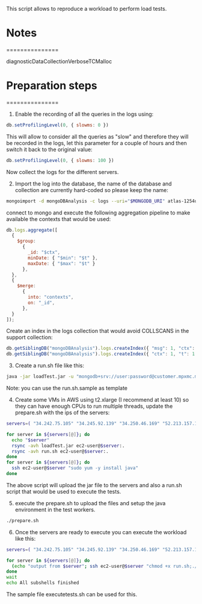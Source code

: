 This script allows to reproduce a workload to perform load tests.

# Notes
===============

diagnosticDataCollectionVerboseTCMalloc

# Preparation steps
===============

1. Enable the recording of all the queries in the logs using:

```javascript
db.setProfilingLevel(0, { slowms: 0 })
```

This will allow to consider all the queries as "slow" and therefore they will be recorded in the logs, let this parameter for a couple of hours and then switch it back to the original value:

```javascript
db.setProfilingLevel(0, { slowms: 100 })
```

Now collect the logs for the different servers.

2. Import the log into the database, the name of the database and collection are currently hard-coded so please keep the name:

```bash
mongoimport -d mongoDBAnalysis -c logs --uri="$MONGODB_URI" atlas-1254uk-shard-00-02.xlruw.mongodb.net_2023-12-12T19_30_00_2023-12-12T22_30_00_mongodb.log
```

connect to mongo and execute the following aggregation pipeline to make available the contexts that would be used:

```javascript
db.logs.aggregate([
  {
    $group:
      {
        _id: "$ctx",
        minDate: { "$min": "$t" },
        maxDate: { "$max": "$t" }
      },
  },
  {
    $merge:
      {
        into: "contexts",
        on: "_id",
      },
  }
]);
```

Create an index in the logs collection that would avoid COLLSCANS in the support collection:

```javascript
db.getSiblingDB("mongoDBAnalysis").logs.createIndex({ "msg": 1, "ctx": 1, "t": 1 });
db.getSiblingDB("mongoDBAnalysis").logs.createIndex({ "ctx": 1, "t": 1 });
```

3. Create a run.sh file like this:
```bash
java -jar loadTest.jar -u "mongodb+srv://user:password@customer.mpxmc.mongodb.net/?retryWrites=true" -t 20 -d 60 -c 100000
```

Note: you can use the run.sh.sample as template

4. Create some VMs in AWS using t2.xlarge (I recommend at least 10) so they can have enough CPUs to run multiple threads, update the prepare.sh with the ips of the servers:

```bash
servers=( "34.242.75.105" "34.245.92.139" "34.250.46.169" "52.213.157.161" "34.253.224.149" "52.19.49.69" "34.243.176.198" "34.254.249.56" "34.249.129.197" "34.245.57.86" )

for server in ${servers[@]}; do
  echo "$server"
  rsync -avh loadTest.jar ec2-user@$server:.
  rsync -avh run.sh ec2-user@$server:.
done
for server in ${servers[@]}; do
  ssh ec2-user@$server "sudo yum -y install java"
done
```

The above script will upload the jar file to the servers and also a run.sh script that would be used to execute the tests.

5. execute the prepare.sh to upload the files and setup the java environment in the test workers.

```bash
./prepare.sh
```

6. Once the servers are ready to execute you can execute the workload like this:

```bash
servers=( "34.242.75.105" "34.245.92.139" "34.250.46.169" "52.213.157.161" "34.253.224.149" "52.19.49.69" "34.243.176.198" "34.254.249.56" "34.249.129.197" "34.245.57.86" )

for server in ${servers[@]}; do
  (echo "output from $server"; ssh ec2-user@$server "chmod +x run.sh;./run.sh"; echo End $server) &
done
wait
echo All subshells finished
```

The sample file executetests.sh can be used for this.

